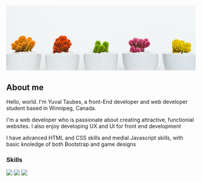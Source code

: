 ![Cacti](assets/cactus3.jpg "Catci")

## About me

Hello, world. I'm Yuval Taubes, a front-End developer and web developer student based
in Winnipeg, Canada.

I'm a web developer who is passionate about creating attractive, functionial websites. I also enjoy developing UX and UI for front end development

I have advanced HTML and CSS skills and medial Javascript skills, with basic knoledge of both Bootstrap and game designs
### Skills

![](https://img.shields.io/badge/code-javascript-informational?style=for-the-badge&logo=javascript&logoColor=white&color=51be8d)
![](https://img.shields.io/badge/web-html-informational?style=for-the-badge&logo=html5&logoColor=white&color=51be8d)
![](https://img.shields.io/badge/web-css-informational?style=for-the-badge&logo=css3&logoColor=white&color=51be8d)